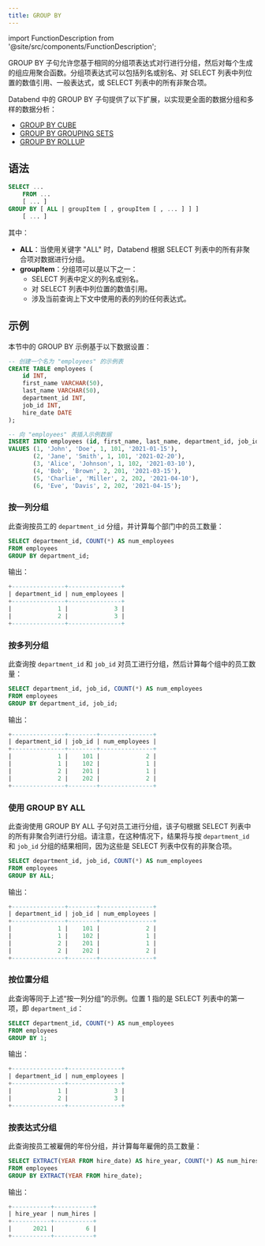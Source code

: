 ```yaml
---
title: GROUP BY
---
```


import FunctionDescription from '@site/src/components/FunctionDescription';

<FunctionDescription description="Introduced or updated: v1.2.32"/>

GROUP BY 子句允许您基于相同的分组项表达式对行进行分组，然后对每个生成的组应用聚合函数。分组项表达式可以包括列名或别名、对 SELECT 列表中列位置的数值引用、一般表达式，或 SELECT 列表中的所有非聚合项。

Databend 中的 GROUP BY 子句提供了以下扩展，以实现更全面的数据分组和多样的数据分析：

- [GROUP BY CUBE](group-by-cube.md)
- [GROUP BY GROUPING SETS](group-by-grouping-sets.md)
- [GROUP BY ROLLUP](group-by-rollup.md)

## 语法

```sql
SELECT ...
    FROM ...
    [ ... ]
GROUP BY [ ALL | groupItem [ , groupItem [ , ... ] ] ]
    [ ... ]
```

其中：

- **ALL**：当使用关键字 "ALL" 时，Databend 根据 SELECT 列表中的所有非聚合项对数据进行分组。
- **groupItem**：分组项可以是以下之一：
  - SELECT 列表中定义的列名或别名。
  - 对 SELECT 列表中列位置的数值引用。
  - 涉及当前查询上下文中使用的表的列的任何表达式。

## 示例

本节中的 GROUP BY 示例基于以下数据设置：

```sql
-- 创建一个名为 "employees" 的示例表
CREATE TABLE employees (
    id INT,
    first_name VARCHAR(50),
    last_name VARCHAR(50),
    department_id INT,
    job_id INT,
    hire_date DATE
);

-- 向 "employees" 表插入示例数据
INSERT INTO employees (id, first_name, last_name, department_id, job_id, hire_date)
VALUES (1, 'John', 'Doe', 1, 101, '2021-01-15'),
       (2, 'Jane', 'Smith', 1, 101, '2021-02-20'),
       (3, 'Alice', 'Johnson', 1, 102, '2021-03-10'),
       (4, 'Bob', 'Brown', 2, 201, '2021-03-15'),
       (5, 'Charlie', 'Miller', 2, 202, '2021-04-10'),
       (6, 'Eve', 'Davis', 2, 202, '2021-04-15');
```

### 按一列分组

此查询按员工的 `department_id` 分组，并计算每个部门中的员工数量：

```sql
SELECT department_id, COUNT(*) AS num_employees
FROM employees
GROUP BY department_id;
```

输出：

```sql
+---------------+---------------+
| department_id | num_employees |
+---------------+---------------+
|             1 |             3 |
|             2 |             3 |
+---------------+---------------+
```

### 按多列分组

此查询按 `department_id` 和 `job_id` 对员工进行分组，然后计算每个组中的员工数量：

```sql
SELECT department_id, job_id, COUNT(*) AS num_employees
FROM employees
GROUP BY department_id, job_id;
```

输出：

```sql
+---------------+--------+---------------+
| department_id | job_id | num_employees |
+---------------+--------+---------------+
|             1 |    101 |             2 |
|             1 |    102 |             1 |
|             2 |    201 |             1 |
|             2 |    202 |             2 |
+---------------+--------+---------------+
```

### 使用 GROUP BY ALL

此查询使用 GROUP BY ALL 子句对员工进行分组，该子句根据 SELECT 列表中的所有非聚合列进行分组。请注意，在这种情况下，结果将与按 `department_id` 和 `job_id` 分组的结果相同，因为这些是 SELECT 列表中仅有的非聚合项。

```sql
SELECT department_id, job_id, COUNT(*) AS num_employees
FROM employees
GROUP BY ALL;
```

输出：

```sql
+---------------+--------+---------------+
| department_id | job_id | num_employees |
+---------------+--------+---------------+
|             1 |    101 |             2 |
|             1 |    102 |             1 |
|             2 |    201 |             1 |
|             2 |    202 |             2 |
+---------------+--------+---------------+
```

### 按位置分组

此查询等同于上述“按一列分组”的示例。位置 1 指的是 SELECT 列表中的第一项，即 `department_id`：

```sql
SELECT department_id, COUNT(*) AS num_employees
FROM employees
GROUP BY 1;
```

输出：

```sql
+---------------+---------------+
| department_id | num_employees |
+---------------+---------------+
|             1 |             3 |
|             2 |             3 |
+---------------+---------------+
```

### 按表达式分组

此查询按员工被雇佣的年份分组，并计算每年雇佣的员工数量：

```sql
SELECT EXTRACT(YEAR FROM hire_date) AS hire_year, COUNT(*) AS num_hires
FROM employees
GROUP BY EXTRACT(YEAR FROM hire_date);
```

输出：

```sql
+-----------+-----------+
| hire_year | num_hires |
+-----------+-----------+
|      2021 |         6 |
+-----------+-----------+
```
